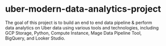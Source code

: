 # uber-modern-data-analytics-project
The goal of this project is to build an end to end data pipeline &amp; perform data analytics on Uber data using various tools and technologies, including GCP Storage, Python, Compute Instance, Mage Data Pipeline Tool, BigQuery, and Looker Studio.
